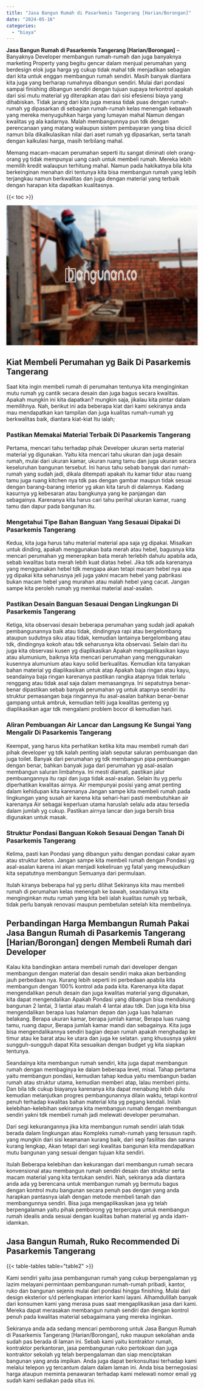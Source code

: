 ```yaml
---
title: "Jasa Bangun Rumah di Pasarkemis Tangerang [Harian/Borongan]"
date: "2024-05-16"
categories: 
  - "biaya"
---
```


**Jasa Bangun Rumah di Pasarkemis Tangerang \[Harian/Borongan\]** – Banyaknya Developer membangun rumah-rumah dan juga banyaknya marketing Property yang begitu gencar dalam menjual perumahan yang berdesign elok juga harga yg cukup tidak mahal tdk menjadikan sebagian dari kita untuk enggan membangun rumah sendiri. Masih banyak diantara kita juga yang berharap rumahnya dibangun sendiri. Mulai dari pondasi sampai finishing dibangun sendiri dengan tujuan supaya terkontrol apakah dari sisi mutu material yg diterapkan atau dari sisi efesiensi biaya yang dihabiskan. Tidak jarang dari kita juga merasa tidak puas dengan rumah-rumah yg dipasarkan di sebagian rumah-rumah kelas menengah kebawah yang mereka menyuguhkan harga yang lumayan mahal Namun dengan kwalitas yg ala kadarnya. Malah membangunnya pun tdk dengan perencanaan yang matang walaupun sistem pembayaran yang bisa dicicil namun bila dikalkulasikan nilai dari aset rumah yg dipasarkan, serta tanah dengan kalkulasi harga, masih terbilang mahal.

Memang macam-macam perumahan seperti itu sangat diminati oleh orang-orang yg tidak mempunyai uang cash untuk membeli rumah. Mereka lebih memilih kredit walaupun terhitung mahal. Namun pada hakikatnya bila kita berkeinginan menahan diri tentunya kita bisa membangun rumah yang lebih terjangkau namun berkwalitas dan juga dengan material yang terbaik dengan harapan kita dapatkan kualitasnya.

{{< toc >}}

![Jasa Bangun Rumah di Pasarkemis Tangerang [Harian/Borongan]](/images/borong-bangunan-34.png)

## Kiat Membeli Perumahan yg Baik Di Pasarkemis Tangerang

Saat kita ingin membeli rumah di perumahan tentunya kita menginginkan mutu rumah yg cantik secara desain dan juga bagus secara kwalitas. Apakah mungkin ini kita dapatkan? mungkin saja, jikalau kita pintar dalam memilihnya. Nah, berikut ini ada beberapa kiat dari kami sekiranya anda mau mendapatkan kan tampilan dan juga kualitas rumah-rumah yg berkwalitas baik, diantara kiat-kiat Itu ialah;

### Pastikan Memakai Material Terbaik Di Pasarkemis Tangerang

Pertama, mencari tahu terhadap pihak Developer ukuran serta material material yg digunakan. Yaitu kita mencari tahu ukuran dan juga desain rumah, mulai dari ukuran kamar, ukuran ruang tamu dan juga ukuran secara keseluruhan bangunan tersebut. Ini harus tahu sebab banyak dari rumah-rumah yang sudah jadi, dikala ditempati apakah itu kamar tidur atau ruang tamu juga ruang kitchen nya tdk pas dengan gambar maupun tidak sesuai dengan barang-barang interior yg akan kita taruh di dalamnya. Kadang kasurnya yg kebesaran atau bangkunya yang ke panjangan dan sebagainya. Karenanya kita harus cari tahu perihal ukuran kamar, ruang tamu dan dapur pada bangunan itu.

### Mengetahui Tipe Bahan Banguan Yang Sesauai Dipakai Di Pasarkemis Tangerang

Kedua, kita juga harus tahu material material apa saja yg dipakai. Misalkan untuk dinding, apakah menggunakan bata merah atau hebel, bagusnya kita mencari perumahan yg menerapkan bata merah terlebih dahulu apabila ada, sebab kwalitas bata merah lebih kuat diatas hebel. Jika tdk ada karenanya yang menggunakan hebel tdk mengapa akan tetapi macam hebel nya apa yg dipakai kita seharusnya jeli juga yakni macam hebel yang pabrikasi bukan macam hebel yang murahan atau malah hebel yang cacat. Jangan sampe kita peroleh rumah yg memkai material asal-asalan.

### Pastikan Desain Banguan Sesauai Dengan Lingkungan Di Pasarkemis Tangerang

Ketiga, kita observasi desain beberapa perumahan yang sudah jadi apakah pembangunannya baik atau tidak, dindingnya rapi atau bergelombang ataupun sudutnya siku atau tidak, kemudian lantainya bergelombang atau tdk, dindingnya kokoh atau tdk seharusnya kita observasi. Selain dari itu juga kita observasi kusen yg diaplikasikan Apakah mengaplikasikan kayu atau alumunium, baiknya kita mencari perumahan yang menggunakan kusennya alumunium atau kayu solid berkualitas. Kemudian kita tanyakan bahan material yg diaplikasikan untuk atap Apakah baja ringan atau kayu, seandainya baja ringan karenanya pastikan rangka atapnya tidak terlalu renggang atau tidak asal saja dalam memasangnya. Ini sepatutnya benar-benar dipastikan sebab banyak perumahan yg untuk atapnya sendiri itu struktur pemasangan baja ringannya itu asal-asalan bahkan benar-benar gampang untuk ambruk, kemudian teliti juga kwalitas genteng yg diaplikasikan agar tdk mengalami problem bocor di kemudian hari.

### Aliran Pembuangan Air Lancar dan Langsung Ke Sungai Yang Mengalir Di Pasarkemis Tangerang

Keempat, yang harus kita perhatikan ketika kita mau membeli rumah dari pihak developer yg tdk kalah penting ialah seputar saluran pembuangan dan juga toilet. Banyak dari perumahan yg tdk membangun pipa pembuangan dengan benar, bahkan banyak juga dari perumahan yg asal-asalan membangun saluran limbahnya. Ini mesti diamati, pastikan jalur pembuangannya itu rapi dan juga tidak asal-asalan. Selain itu yg perlu diperhatikan kwalitas airnya. Air mempunyai posisi yang amat penting dalam kehidupan kita karenanya Jangan sampe kita membeli rumah pada lingkungan yang susah air karena kita sehari-hari pasti membutuhkan air karenanya Air sebagai keperluan utama haruslah selalu ada atau tersedia dalam jumlah yg cukup. Pastikan airnya lancar dan juga bersih bisa digunakan untuk masak.

### Struktur Pondasi Banguan Kokoh Sesauai Dengan Tanah Di Pasarkemis Tangerang

Kelima, pasti kan Pondasi yang dibangun yaitu dengan pondasi cakar ayam atau struktur beton. Jangan sampe kita membeli rumah dengan Pondasi yg asal-asalan karena ini akan menjadi kekeliruan yg fatal yang mewujudkan kita sepatutnya membangun Semuanya dari permulaan.

Itulah kiranya beberapa hal yg perlu dilihat Sekiranya kita mau membeli rumah di perumahan kelas menengah ke bawah, seandainya kita menginginkan mutu rumah yang kita beli ialah kualitas rumah yg terbaik, tidak perlu banyak renovasi maupun pembetulan setelah kita membelinya.

## Perbandingan Harga Membangun Rumah Pakai Jasa Bangun Rumah di Pasarkemis Tangerang \[Harian/Borongan\] dengen Membeli Rumah dari Developer

Kalau kita bandingkan antara membeli rumah dari developer dengan membangun dengan material dan desain sendiri maka akan berbanding jauh perbedaan nya. Kurang lebih seperti ini perbedaan apabila kita membangun dengan 100% kontrol ada pada kita. Karenanya kita dapat mengendalikan penuh desain dan juga kwalitas material yang digunakan, kita dapat mengendalikan Apakah Pondasi yang dibangun bisa mendukung bangunan 2 lantai, 3 lantai atau malah 4 lantai atau tdk. Dan juga kita bisa mengendalikan berapa luas halaman depan dan juga luas halaman belakang. Berapa ukuran kamar, berapa jumlah kamar, Berapa luas ruang tamu, ruang dapur, Berapa jumlah kamar mandi dan sebagainya. Kita juga bisa mengendalikannya sendiri bagian depan rumah apakah menghadap ke timur atau ke barat atau ke utara dan juga ke selatan. yang khususnya yakni sungguh-sungguh dapat Kita sesuaikan dengan budget yg kita siapkan tentunya.

Seandainya kita membangun rumah sendiri, kita juga dapat membangun rumah dengan membaginya ke dalam beberapa level, misal. Tahap pertama yaitu membangun pondasi, kemudian tahap kedua yaitu membangun badan rumah atau struktur utama, kemudian memberi atap, lalau memberi pintu. Dan bila tdk cukup biayanya karenanya kita dapat menabung lebih dulu kemudian melanjutkan progres pembangunannya dilain waktu, tetapi kontrol penuh terhadap kwalitas bahan material kita yg pegang kendali. Inilah kelebihan-kelebihan sekiranya kita membangun rumah dengan membangun sendiri yakni tdk membeli rumah jadi melewati developer perumahan.

Dari segi kekurangannya jika kita membangun rumah sendiri ialah tidak berada dalam lingkungan atau Kompleks rumah-rumah yang tersusun rapih. yang mungkin dari sisi keamanan kurang baik, dari segi fasilitas dan sarana kurang lengkap, Akan tetapi dari segi kwalitas bangunan kita mendapatkan mutu bangunan yang sesuai dengan tujuan kita sendiri.

Itulah Beberapa kelebihan dan kekurangan dari membangun rumah secara konvensional atau membangun rumah sendiri desain dan struktur serta macam material yang kita tentukan sendiri. Nah, sekiranya ada diantara anda ada yg berencana untuk membangun rumah yg bermutu bagus dengan kontrol mutu bangunan secara penuh pas dengan yang anda harapkan pantasnya ialah dengan metode membeli tanah dan membangunnya sendiri. Bisa juga mengaplikasikan jasa yg telah berpengalaman yaitu pihak pemborong yg terpercaya untuk membangun rumah idealis anda sesuai dengan kualitas bahan material yg anda idam-idamkan.

## Jasa Bangun Rumah, Ruko Recommended Di Pasarkemis Tangerang

{{< table-tables table="table2" >}}

Kami sendiri yaitu jasa pembangunan rumah yang cukup berpengalaman yg lazim melayani permintaan pembangunan rumah-rumah pribadi, kantor, ruko dan bangunan sejenis mulai dari pondasi hingga finishing. Mulai dari design eksterior s/d perlengkapan interior kami layani. Alhamdulillah banyak dari konsumen kami yang merasa puas saat mengaplikasikan jasa dari kami. Mereka dapat merasakan membangun rumah sendiri dan dengan kontrol penuh pada kwalitas material sebagaimana yang mereka inginkan.

Sekiranya anda ada sedang mencari pemborong untuk Jasa Bangun Rumah di Pasarkemis Tangerang \[Harian/Borongan\], ruko maupun sekolahan anda sudah pas berada di laman ini. Sebab kami yaitu kontraktor rumah, kontraktor perkantoran, jasa pembangunan ruko pertokoan dan juga kontraktor sekolah yg telah berpengalaman dan siap menciptakan bangunan yang anda impikan. Anda juga dapat berkonsultasi terhadap kami melalui telepon yg tercantum dalam dalam laman ini. Anda bisa bernegosiasi harga ataupun meminta penawaran terhadap kami melewati nomor email yg sudah kami sediakan pada situs ini.

